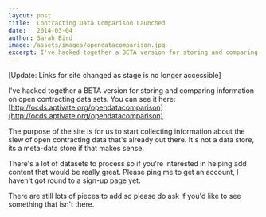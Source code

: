```yaml
---
layout: post
title:  Contracting Data Comparison Launched
date:   2014-03-04
author: Sarah Bird
image: /assets/images/opendatacomparison.jpg
excerpt: I've hacked together a BETA version for storing and comparing information on open contracting data sets.  You can see it here: [http://ocds.aptivate.org/opendatacomparison](http://ocds.aptivate.org/opendatacomparison).
---
```

[Update: Links for site changed as stage is no longer accessible]

I've hacked together a BETA version for storing and comparing information on open contracting data sets.  You can see it here: [http://ocds.aptivate.org/opendatacomparison](http://ocds.aptivate.org/opendatacomparison).

The purpose of the site is for us to start collecting information about the slew of open contracting data that's already out there. It's not a data store, its a meta-data store if that makes sense.

There's a lot of datasets to process so if you're interested in helping add content that would be really great. Please ping me to get an account, I haven't got round to a sign-up page yet.

There are still lots of pieces to add so please do ask if you'd like to see something that isn't there.
